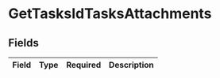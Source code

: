 # GetTasksIdTasksAttachments


## Fields

| Field       | Type        | Required    | Description |
| ----------- | ----------- | ----------- | ----------- |